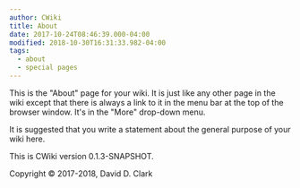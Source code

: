 ```yaml
---
author: CWiki
title: About
date: 2017-10-24T08:46:39.000-04:00
modified: 2018-10-30T16:31:33.982-04:00
tags:
  - about
  - special pages
---
```





This is the "About" page for your wiki. It is just like any other page in the wiki except that there is always a link to it in the menu bar at the top of the browser window. It's in the "More" drop-down menu.

It is suggested that you write a statement about the general purpose of your wiki here.

This is CWiki version 0.1.3-SNAPSHOT.

Copyright © 2017-2018, David D. Clark